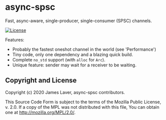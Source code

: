 # async-spsc

Fast, async-aware, single-producer, single-consumer (SPSC) channels.

[![License](https://img.shields.io/crates/l/async-spsc.svg)](https://github.com/irrustible/async-spsc/blob/main/LICENSE)
<!-- [![Package](https://img.shields.io/crates/v/async-spsc.svg)](https://crates.io/crates/async-spsc) -->
<!-- [![Documentation](https://docs.rs/async-spsc/badge.svg)](https://docs.rs/async-spsc) -->

Features:

* Probably the fastest oneshot channel in the world (see 'Performance')
* Tiny code, only one dependency and a blazing quick build.
* Complete `no_std` support (with `alloc` for `Arc`).
* Unique feature: sender may wait for a receiver to be waiting.

## Copyright and License

Copyright (c) 2020 James Laver, async-spsc contributors.

This Source Code Form is subject to the terms of the Mozilla Public
License, v. 2.0. If a copy of the MPL was not distributed with this
file, You can obtain one at http://mozilla.org/MPL/2.0/.
